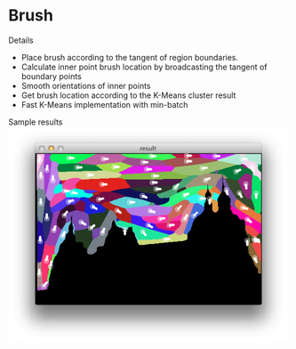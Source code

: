 Brush 
======
Details
* Place brush according to the tangent of region boundaries.
* Calculate inner point brush location by broadcasting the tangent
	of boundary points
* Smooth orientations of inner points 
* Get brush location according to the K-Means cluster result
* Fast K-Means implementation with min-batch

Sample results
![Brush location samples](./brush.png)